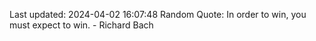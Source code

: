 Last updated: 2024-04-02 16:07:48
Random Quote: In order to win, you must expect to win. - Richard Bach